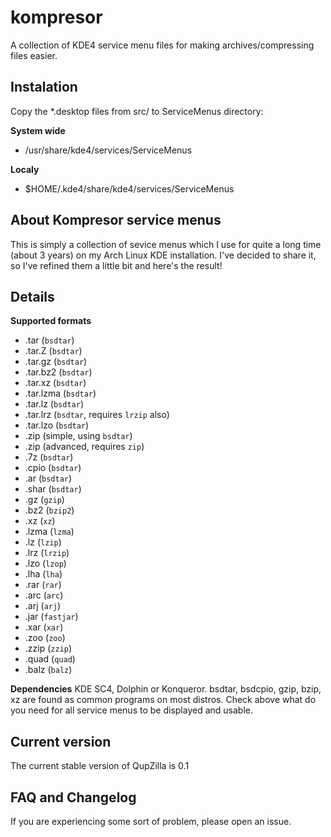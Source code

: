 kompresor
=========

A collection of KDE4 service menu files for making archives/compressing files easier.

Instalation
----------------------------------------------------------------------------------------

Copy the *.desktop files from src/ to ServiceMenus directory:

**System wide**
 * /usr/share/kde4/services/ServiceMenus

**Localy**
 * $HOME/.kde4/share/kde4/services/ServiceMenus

About Kompresor service menus
----------------------------------------------------------------------------------------

This is simply a collection of sevice menus  which I use for quite a long time (about
3 years) on my Arch Linux KDE installation. I've decided to share it, so I've refined
them a little bit and here's the result!

Details
----------------------------------------------------------------------------------------

**Supported formats**
 * .tar		(`bsdtar`)
 * .tar.Z	(`bsdtar`)
 * .tar.gz	(`bsdtar`)
 * .tar.bz2	(`bsdtar`)
 * .tar.xz	(`bsdtar`)
 * .tar.lzma	(`bsdtar`)
 * .tar.lz	(`bsdtar`)
 * .tar.lrz	(`bsdtar`, requires `lrzip` also)
 * .tar.lzo	(`bsdtar`)
 * .zip		(simple, using `bsdtar`)
 * .zip		(advanced, requires `zip`)
 * .7z		(`bsdtar`)
 * .cpio	(`bsdtar`)
 * .ar		(`bsdtar`)
 * .shar	(`bsdtar`)
 * .gz		(`gzip`)
 * .bz2		(`bzip2`)
 * .xz		(`xz`)
 * .lzma	(`lzma`)
 * .lz		(`lzip`)
 * .lrz		(`lrzip`)
 * .lzo		(`lzop`)
 * .lha		(`lha`)
 * .rar		(`rar`)
 * .arc		(`arc`)
 * .arj		(`arj`)
 * .jar		(`fastjar`)
 * .xar		(`xar`)
 * .zoo		(`zoo`)
 * .zzip	(`zzip`)
 * .quad	(`quad`)
 * .balz	(`balz`)

**Dependencies**
KDE SC4, Dolphin or Konqueror.
bsdtar, bsdcpio, gzip, bzip, xz are found as common programs on most distros.
Check above what do you need for all service menus to be displayed and usable.

Current version
----------------------------------------------------------------------------------------

The current stable version of QupZilla is 0.1

FAQ and Changelog
----------------------------------------------------------------------------------------

If you are experiencing some sort of problem, please open an issue.
